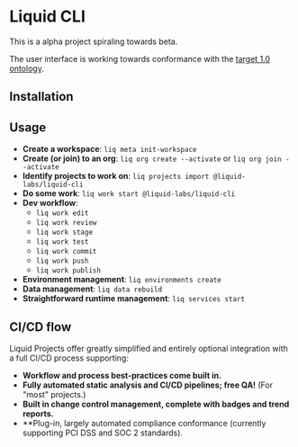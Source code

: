 # Liquid CLI

This is a alpha project spiraling towards beta.

The user interface is working towards conformance with the [target 1.0 ontology](./docs/ontology.md).

## Installation

## Usage

* **Create a workspace**: `liq meta init-workspace`
* **Create (or join) to an org**: `liq org create --activate` or `liq org join --activate`
* **Identify projects to work on**: `liq projects import @liquid-labs/liquid-cli`
* **Do some work**: `liq work start @liquid-labs/liquid-cli`
* **Dev workflow**:
  * `liq work edit`
  * `liq work review`
  * `liq work stage`
  * `liq work test`
  * `liq work commit`
  * `liq work push`
  * `liq work publish`
* **Environment management**: `liq environments create`
* **Data management**: `liq data rebuild`
* **Straightforward runtime management**: `liq services start`

## CI/CD flow

Liquid Projects offer greatly simplified and entirely optional integration with a full CI/CD process supporting:

* **Workflow and process best-practices come built in.**
* **Fully automated static analysis and CI/CD pipelines; free QA!** (For "most" projects.)
* **Built in change control management, complete with badges and trend reports.**
* **Plug-in, largely automated compliance conformance (currently supporting PCI DSS and SOC 2 standards).
